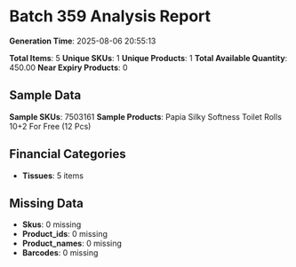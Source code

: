 # Batch 359 Analysis Report

**Generation Time**: 2025-08-06 20:55:13

**Total Items**: 5
**Unique SKUs**: 1
**Unique Products**: 1
**Total Available Quantity**: 450.00
**Near Expiry Products**: 0

## Sample Data
**Sample SKUs**: 7503161
**Sample Products**: Papia Silky Softness Toilet Rolls 10+2 For Free (12 Pcs)

## Financial Categories
- **Tissues**: 5 items

## Missing Data
- **Skus**: 0 missing
- **Product_ids**: 0 missing
- **Product_names**: 0 missing
- **Barcodes**: 0 missing
